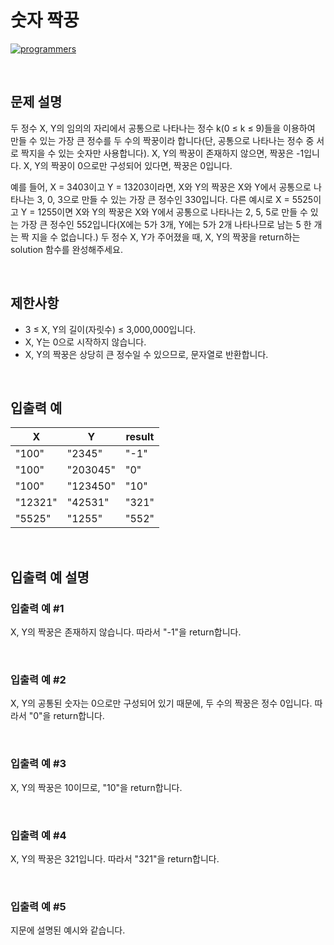 # 숫자 짝꿍

[![programmers](https://user-images.githubusercontent.com/69426184/209522553-bab40080-50ba-4743-86a3-f6198bff3974.png)](https://school.programmers.co.kr/learn/courses/30/lessons/131128)

<br/>

## 문제 설명

두 정수 X, Y의 임의의 자리에서 공통으로 나타나는 정수 k(0 ≤ k ≤ 9)들을 이용하여 만들 수 있는 가장 큰 정수를 두 수의 짝꿍이라 합니다(단, 공통으로 나타나는 정수 중 서로 짝지을 수 있는 숫자만 사용합니다). X, Y의 짝꿍이 존재하지 않으면, 짝꿍은 -1입니다. X, Y의 짝꿍이 0으로만 구성되어 있다면, 짝꿍은 0입니다.

예를 들어, X = 3403이고 Y = 13203이라면, X와 Y의 짝꿍은 X와 Y에서 공통으로 나타나는 3, 0, 3으로 만들 수 있는 가장 큰 정수인 330입니다. 다른 예시로 X = 5525이고 Y = 1255이면 X와 Y의 짝꿍은 X와 Y에서 공통으로 나타나는 2, 5, 5로 만들 수 있는 가장 큰 정수인 552입니다(X에는 5가 3개, Y에는 5가 2개 나타나므로 남는 5 한 개는 짝 지을 수 없습니다.)
두 정수 X, Y가 주어졌을 때, X, Y의 짝꿍을 return하는 solution 함수를 완성해주세요.

<br/>

## 제한사항

-   3 ≤ X, Y의 길이(자릿수) ≤ 3,000,000입니다.
-   X, Y는 0으로 시작하지 않습니다.
-   X, Y의 짝꿍은 상당히 큰 정수일 수 있으므로, 문자열로 반환합니다.

<br/>

## 입출력 예

| X       | Y        | result |
| ------- | -------- | ------ |
| "100"   | "2345"   | "-1"   |
| "100"   | "203045" | "0"    |
| "100"   | "123450" | "10"   |
| "12321" | "42531"  | "321"  |
| "5525"  | "1255"   | "552"  |

<br/>

## 입출력 예 설명

### 입출력 예 #1

X, Y의 짝꿍은 존재하지 않습니다. 따라서 "-1"을 return합니다.

<br/>

### 입출력 예 #2

X, Y의 공통된 숫자는 0으로만 구성되어 있기 때문에, 두 수의 짝꿍은 정수 0입니다. 따라서 "0"을
return합니다.

<br/>

### 입출력 예 #3

X, Y의 짝꿍은 10이므로, "10"을 return합니다.

<br/>

### 입출력 예 #4

X, Y의 짝꿍은 321입니다. 따라서 "321"을 return합니다.

<br/>

### 입출력 예 #5

지문에 설명된 예시와 같습니다.

